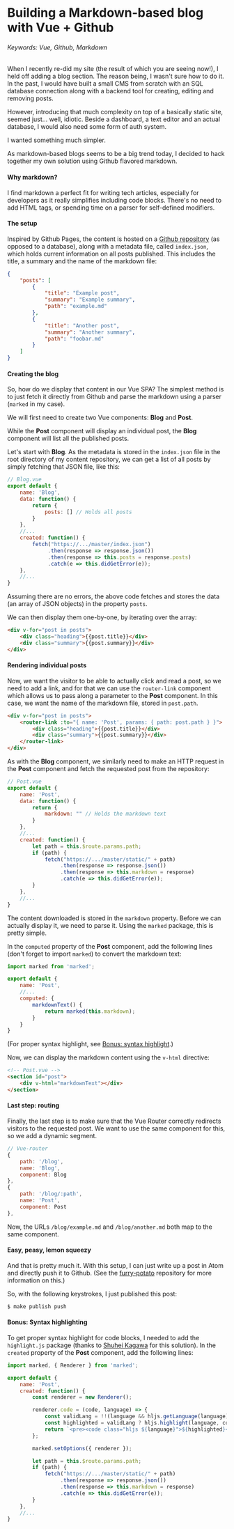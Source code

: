 # Building a Markdown-based blog with Vue + Github

###### Keywords: Vue, Github, Markdown

When I recently re-did my site (the result of which you are seeing now!), I held off adding a blog section. The reason being, I wasn't sure how to do it. In the past, I would have built a small CMS from scratch with an SQL database connection along with a backend tool for creating, editing and removing posts.

However, introducing that much complexity on top of a basically static site, seemed just... well, idiotic. Beside a dashboard, a text editor and an actual database, I would also need some form of auth system.

I wanted something much simpler.

As markdown-based blogs seems to be a big trend today, I decided to hack together my own solution using Github flavored markdown.

#### Why markdown?

I find markdown a perfect fit for writing tech articles, especially for developers as it really simplifies including code blocks. There's no need to add HTML tags, or spending time on a parser for self-defined modifiers.

#### The setup

Inspired by Github Pages, the content is hosted on a [Github repository](https://github.com/pkrll/furry-potato) (as opposed to a database), along with a metadata file, called ``index.json``, which holds current information on all posts published. This includes the title, a summary and the name of the markdown file:

```json
{
	"posts": [
		{
			"title": "Example post",
			"summary": "Example summary",
			"path": "example.md"
		},
		{
			"title": "Another post",
			"summary": "Another summary",
			"path": "foobar.md"
		}
	]
}
```

#### Creating the blog

So, how do we display that content in our Vue SPA? The simplest method is to just fetch it directly from Github and parse the markdown using a parser (``marked`` in my case).

We will first need to create two Vue components: **Blog** and **Post**.

While the **Post** component will display an individual post, the **Blog** component will list all the published posts.

Let's start with **Blog**. As the metadata is stored in the ``index.json`` file in the root directory of my content repository, we can get a list of all posts by simply fetching that JSON file, like this:

```javascript
// Blog.vue
export default {
	name: 'Blog',
	data: function() {
		return {
			posts: [] // Holds all posts
		}
	},
	//...
	created: function() {
		fetch("https://.../master/index.json")
		     .then(response => response.json())
		     .then(response => this.posts = response.posts)
		     .catch(e => this.didGetError(e));
	},
	//...
}
```

Assuming there are no errors, the above code fetches and stores the data (an array of JSON objects) in the property ``posts``.

We can then display them one-by-one, by iterating over the array:

```html
<div v-for="post in posts">
	<div class="heading">{{post.title}}</div>
	<div class="summary">{{post.summary}}</div>
</div>
```

#### Rendering individual posts

Now, we want the visitor to be able to actually click and read a post, so we need to add a link, and for that we can use the ``router-link`` component which allows us to pass along a parameter to the **Post** component. In this case, we want the name of the markdown file, stored in ``post.path``.

```html
<div v-for="post in posts">
	<router-link :to="{ name: 'Post', params: { path: post.path } }">
		<div class="heading">{{post.title}}</div>
		<div class="summary">{{post.summary}}</div>
	</router-link>
</div>
```

As with the **Blog** component, we similarly need to make an HTTP request in the **Post** component and fetch the requested post from the repository:

```javascript
// Post.vue
export default {
	name: 'Post',
	data: function() {
		return {
			markdown: "" // Holds the markdown text
		}
	},
	//...
	created: function() {
		let path = this.$route.params.path;
		if (path) {
			fetch("https://.../master/static/" + path)
			     .then(response => response.json())
			     .then(response => this.markdown = response)
			     .catch(e => this.didGetError(e));
		}
	},
	//...
}
```

The content downloaded is stored in the ``markdown`` property. Before we can actually display it, we need to parse it. Using the ``marked`` package, this is pretty simple.

In the ``computed`` property of the **Post** component, add the following lines (don't forget to import ``marked``) to convert the markdown text:

```javascript
import marked from 'marked';

export default {
	name: 'Post',
	//...
	computed: {
		markdownText() {
			return marked(this.markdown);
		}
	}
}
```

(For proper syntax highlight, see [Bonus: syntax highlight](#bonus-syntax-highlight).)

Now, we can display the markdown content using the ``v-html`` directive:

```html
<!-- Post.vue -->
<section id="post">
	<div v-html="markdownText"></div>
</section>
```

#### Last step: routing

Finally, the last step is to make sure that the Vue Router correctly redirects visitors to the requested post. We want to use the same component for this, so we add a dynamic segment.

```javascript
// Vue-router
{
	path: '/blog',
	name: 'Blog',
	component: Blog
},
{
	path: '/blog/:path',
	name: 'Post',
	component: Post
},
```

Now, the URLs ``/blog/example.md`` and ``/blog/another.md`` both map to the same component.

#### Easy, peasy, lemon squeezy

And that is pretty much it. With this setup, I can just write up a post in Atom and directly push it to Github. (See the [furry-potato](https://github.com/pkrll/furry-potato) repository for more information on this.)

So, with the following keystrokes, I just published this post:

```bash
$ make publish push
```

#### Bonus: Syntax highlighting

To get proper syntax highlight for code blocks, I needed to add the ``highlight.js`` package (thanks to [Shuhei Kagawa](https://shuheikagawa.com/blog/2015/09/21/using-highlight-js-with-marked/) for this solution). In the ``created`` property of the **Post** component, add the following lines:

```javascript
import marked, { Renderer } from 'marked';

export default {
	name: 'Post',
	created: function() {
		const renderer = new Renderer();

		renderer.code = (code, language) => {
			const validLang = !!(language && hljs.getLanguage(language));
			const highlighted = validLang ? hljs.highlight(language, code).value : code;
			return `<pre><code class="hljs ${language}">${highlighted}</code></pre>`;
		};

		marked.setOptions({ renderer });

		let path = this.$route.params.path;
		if (path) {
			fetch("https://.../master/static/" + path)
			     .then(response => response.json())
			     .then(response => this.markdown = response)
			     .catch(e => this.didGetError(e));
		}
	},
	//...
}
```
